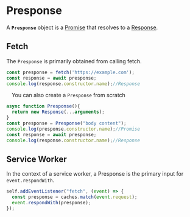 
# Presponse

A **`Presponse`** object is a [Promise](/en-US/docs/Web/JavaScript/Reference/Global_Objects/Promise) that resolves to a [Response](/en-US/docs/Web/API/Response).

## Fetch

The `Presponse` is primarily obtained from calling fetch.

```js
const presponse = fetch('https://example.com');
const response = await presponse;
console.log(response.constructor.name);//Response
```
⠀
You can also create a `Presponse` from scratch

```js
async function Presponse(){
  return new Response(...arguments);
}
const presponse = Presponse("body content");
console.log(presponse.constructor.name);//Promise
const response = await presponse;
console.log(response.constructor.name);//Response
```

## Service Worker

In the context of a service worker, a Presponse is the primary input for `event.respondWith`.

```js
self.addEventListener("fetch", (event) => {
  const presponse = caches.match(event.request);
  event.respondWith(presponse);
});
```




